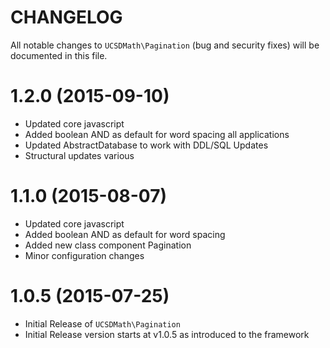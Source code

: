 CHANGELOG=========All notable changes to `UCSDMath\Pagination` (bug and security fixes) willbe documented in this file.# 1.2.0 (2015-09-10) - Updated core javascript - Added boolean AND as default for word spacing all applications - Updated AbstractDatabase to work with DDL/SQL Updates - Structural updates various# 1.1.0 (2015-08-07) - Updated core javascript - Added boolean AND as default for word spacing - Added new class component Pagination - Minor configuration changes# 1.0.5 (2015-07-25) - Initial Release of `UCSDMath\Pagination` - Initial Release version starts at v1.0.5 as introduced to the framework